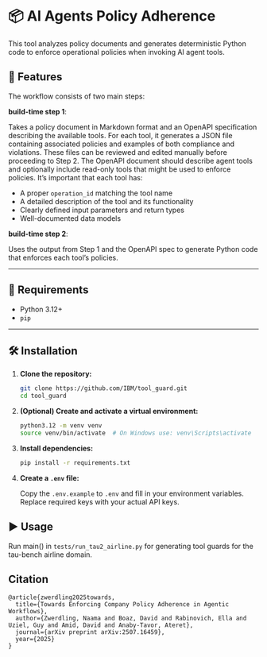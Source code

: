 # 📦 AI Agents Policy Adherence

This tool analyzes policy documents and generates deterministic Python code to enforce operational policies when invoking AI agent tools.

## 🚀 Features

The workflow consists of two main steps:

**build-time step 1**:  

Takes a policy document in Markdown format and an OpenAPI specification describing the available tools. For each tool, it generates a JSON file containing associated policies and examples of both compliance and violations. These files can be reviewed and edited manually before proceeding to Step 2. The OpenAPI document should describe agent tools and optionally include read-only tools that might be used to enforce policies. It’s important that each tool has:
- A proper `operation_id` matching the tool name
- A detailed description of the tool and its functionality
- Clearly defined input parameters and return types
- Well-documented data models

**build-time step 2**:  

Uses the output from Step 1 and the OpenAPI spec to generate Python code that enforces each tool’s policies.

---

## 🐍 Requirements

- Python 3.12+
- `pip`

---

## 🛠 Installation

1. **Clone the repository:**

   ```bash
   git clone https://github.com/IBM/tool_guard.git
   cd tool_guard
   ```

2. **(Optional) Create and activate a virtual environment:**

   ```bash
   python3.12 -m venv venv
   source venv/bin/activate  # On Windows use: venv\Scripts\activate
   ```

3. **Install dependencies:**

   ```bash
   pip install -r requirements.txt
   ```

4. **Create a `.env` file:**

   Copy the `.env.example` to `.env` and fill in your environment variables. 
   Replace required keys with your actual API keys.

## ▶️ Usage

Run main() in `tests/run_tau2_airline.py` for generating tool guards for the tau-bench airline domain.

## Citation

```
@article{zwerdling2025towards,
  title={Towards Enforcing Company Policy Adherence in Agentic Workflows},
  author={Zwerdling, Naama and Boaz, David and Rabinovich, Ella and Uziel, Guy and Amid, David and Anaby-Tavor, Ateret},
  journal={arXiv preprint arXiv:2507.16459},
  year={2025}
}
```
